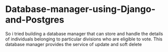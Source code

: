 # Database-manager-using-Django-and-Postgres
So i tried building a database manager that can store and handle the details of individuals belonging to particular divisions who are eligible to vote. This database manager provides the service of update and soft delete
